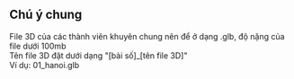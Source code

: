 ## Chú ý chung
File 3D của các thành viên khuyên chung nên để ở dạng .glb, độ nặng của file dưới 100mb <br>
Tên file 3D đặt dưới dạng "[bài số]_[tên file 3D]" <br>
Ví dụ: 01_hanoi.glb
